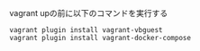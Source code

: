 vagrant upの前に以下のコマンドを実行する
```
vagrant plugin install vagrant-vbguest
vagrant plugin install vagrant-docker-compose
```